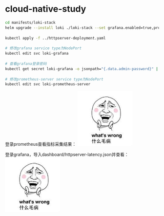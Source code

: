 # cloud-native-study

```bash
cd manifests/loki-stack
helm upgrade --install loki ./loki-stack --set grafana.enabled=true,prometheus.enabled=true,prometheus.alertmanager.persistentVolume.enabled=false,prometheus.server.persistentVolume.enabled=false

kubectl apply -f ../httpserver-deployment.yaml

# 修改grafana service type为NodePort
kubectl edit svc loki-grafana

# 查看grafana登录密码
kubectl get secret loki-grafana -o jsonpath="{.data.admin-password}" | base64 --decode ; echo

# 修改prometheus-server service type为NodePort
kubectl edit svc loki-prometheus-server
```

登录prometheus查看指标采集结果：
![image](https://github.com/AngelSXD/sxd_first_repository/blob/master/images/20160615165142.png)

登录grafana，导入dashboard/httpserver-latency.json并查看：
![image](https://github.com/AngelSXD/sxd_first_repository/blob/master/images/20160615165142.png)
